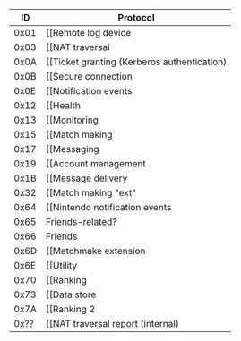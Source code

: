 | ID | Protocol |
| --- | --- |
| 0x01 | [[Remote log device | Remote Log Device Protocol]] |
| 0x03 | [[NAT traversal | NAT Traversal Protocol]] |
| 0x0A | [[Ticket granting (Kerberos authentication) | Authentication Protocol]] |
| 0x0B | [[Secure connection | Secure Protocol]] |
| 0x0E | [[Notification events | Notification Protocol]] |
| 0x12 | [[Health | Health Protocol]] |
| 0x13 | [[Monitoring | Monitoring Protocol]] |
| 0x15 | [[Match making | Match Making Protocol]] |
| 0x17 | [[Messaging | Messaging Protocol]] |
| 0x19 | [[Account management | Account Management Protocol]] |
| 0x1B | [[Message delivery | Message Delivery Protocol]] |
| 0x32 | [[Match making "ext" | Match Making Protocol Ext]] |
| 0x64 | [[Nintendo notification events | Nintendo Notification Event Protocol]] |
| 0x65 | Friends-related? |
| 0x66 | Friends |
| 0x6D | [[Matchmake extension | Matchmake Extension Protocol]] |
| 0x6E | [[Utility | Utility Protocol]] |
| 0x70 | [[Ranking | Ranking Protocol]] |
| 0x73 | [[Data store | Data Store Protocol]] |
| 0x7A | [[Ranking 2 | Ranking Protocol 2]] |
| 0x?? | [[NAT traversal report (internal) | NAT Traversal Report Internal Protocol]] |